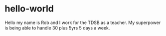 # hello-world


Hello 
my name is Rob and I work for the TDSB as a teacher. My superpower is being able to handle 30 plus 5yrs 5 days a week.
